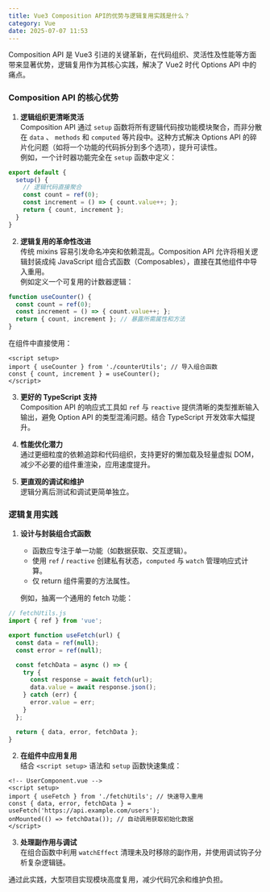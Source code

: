 ```yaml
---
title: Vue3 Composition API的优势与逻辑复用实践是什么？
category: Vue
date: 2025-07-07 11:53
---
```

Composition API 是 Vue3 引进的关键革新，在代码组织、灵活性及性能等方面带来显著优势，逻辑复用作为其核心实践，解决了 Vue2 时代 Options API 中的痛点。  

### Composition API 的核心优势  
1. **逻辑组织更清晰灵活**  
   Composition API 通过 `setup` 函数将所有逻辑代码按功能模块聚合，而非分散在 `data` 、 `methods` 和 `computed` 等片段中。这种方式解决 Options API 的碎片化问题（如将一个功能的代码拆分到多个选项），提升可读性。  
   例如，一个计时器功能完全在 `setup` 函数中定义：

```javascript
export default {
  setup() {
    // 逻辑代码直接聚合
    const count = ref(0);
    const increment = () => { count.value++; };
    return { count, increment };
  }
}
```

2. **逻辑复用的革命性改进**  
   传统 mixins 容易引发命名冲突和依赖混乱。Composition API 允许将相关逻辑封装成纯 JavaScript 组合式函数（Composables），直接在其他组件中导入重用。  
   例如定义一个可复用的计数器逻辑：

```javascript
function useCounter() {
  const count = ref(0);
  const increment = () => { count.value++; };
  return { count, increment }; // 暴露所需属性和方法
}
```

   在组件中直接使用：

``` vue
<script setup>
import { useCounter } from './counterUtils'; // 导入组合函数
const { count, increment } = useCounter();
</script>
```

3. **更好的 TypeScript 支持**  
   Composition API 的响应式工具如 `ref` 与 `reactive` 提供清晰的类型推断输入输出，避免 Option API 的类型混淆问题。结合 TypeScript 开发效率大幅提升。  

4. **性能优化潜力**  
   通过更细粒度的依赖追踪和代码组织，支持更好的懒加载及轻量虚拟 DOM，减少不必要的组件重渲染，应用速度提升。  

5. **更直观的调试和维护**  
   逻辑分离后测试和调试更简单独立。  

### 逻辑复用实践  
1. **设计与封装组合式函数**  
   - 函数应专注于单一功能（如数据获取、交互逻辑）。
   - 使用 `ref` / `reactive` 创建私有状态，`computed` 与 `watch` 管理响应式计算。
   - 仅 return 组件需要的方法属性。  

   例如，抽离一个通用的 fetch 功能：

```javascript
// fetchUtils.js
import { ref } from 'vue';

export function useFetch(url) {
  const data = ref(null);
  const error = ref(null);

  const fetchData = async () => {
    try {
      const response = await fetch(url);
      data.value = await response.json();
    } catch (err) {
      error.value = err;
    }
  };

  return { data, error, fetchData };
}
```

2. **在组件中应用复用**  
   结合 `<script setup>` 语法和 `setup` 函数快速集成：

``` vue
<!-- UserComponent.vue -->
<script setup>
import { useFetch } from './fetchUtils'; // 快速导入重用
const { data, error, fetchData } = useFetch('https://api.example.com/users');
onMounted(() => fetchData()); // 自动调用获取初始化数据
</script>
```

3. **处理副作用与调试**  
   在组合函数中利用 `watchEffect` 清理未及时移除的副作用，并使用调试钩子分析复杂逻辑链。  

通过此实践，大型项目实现模块高度复用，减少代码冗余和维护负担。
